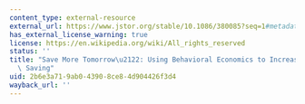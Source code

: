```yaml
---
content_type: external-resource
external_url: https://www.jstor.org/stable/10.1086/380085?seq=1#metadata_info_tab_contents
has_external_license_warning: true
license: https://en.wikipedia.org/wiki/All_rights_reserved
status: ''
title: "Save More Tomorrow\u2122: Using Behavioral Economics to Increase Employee\
  \ Saving"
uid: 2b6e3a71-9ab0-4390-8ce8-4d904426f3d4
wayback_url: ''
---
```

